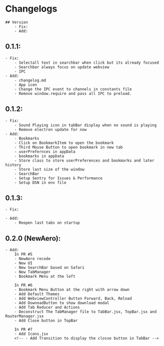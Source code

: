 # Changelogs
    ## Version
        - Fix:
        - Add:

## 0.1.1:
    - Fix:
        - Selectall text in searchbar when click but its already focused
        - Searchbar always focus on update webview
        - IPC
    - Add:
        - changelog.md
        - App icon
        - Change the IPC event to channels in constants file
        - Remove window.require and pass all IPC to preload.

## 0.1.2:
    - Fix:
        - Sound Playing icon in tabBar display when no sound is playing
        - Remove electron update for now
    - Add:
        - Bookmarks
        - Click on BookmarkItem to open the bookmark
        - Third Mouse Button to open bookmark in new tab
        - userPrefernces in appData
        - bookmarks in appData
        - Store class to store userPreferences and bookmarks and later history
        - Store last size of the window
        - SearchBar
        - Setup Sentry for Issues & Performance
        - Setup DSN in env file

## 0.1.3:
    - Fix:
        
    - Add:
        - Reopen last tabs on startup

## 0.2.0 (NewAero):    
    - Add:
        In PR #5
        - NewAero recode
        - New UI
        - New SearchBar based on Safari
        - New TabManager
        - Bookmark Menu at the left
        
        In PR #6 
        - Bookmark Menu Button at the right with arrow down
        - Add Default Themes
        - Add WebviewController Button Forward, Back, Reload
        - Add DownoadButton to show download modal
        - Add Tab Reducer and Actions
        - Deconstruct The TabManager file to TabBar.jsx, TopBar.jsx and RouterManager.jsx
        - Add Close button in TopBar

        In PR #7 
        - Add Icons.jsx
        <!-- - Add Transition to display the closse button in TabBar -->